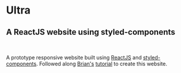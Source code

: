 # Ultra
## A ReactJS website using styled-components

<br />

A prototype responsive website built using [ReactJS](https://reactjs.org/) and [styled-components](https://styled-components.com/docs). Followed along [Brian's](https://github.com/briancodex) [tutorial](https://www.youtube.com/watch?v=iP_HqoCuRI0&list=LL&index=10) to create this website.
